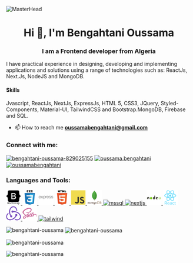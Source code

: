 ![MasterHead](https://chkskills.com/wp-content/uploads/2020/04/banner-bg.gif)

<h1 align="center">Hi 👋, I'm Bengahtani Oussama</h1>
<h3 align="center">I am a Frontend developer from Algeria</h3>

<p align="left">I have practical experience in designing, developing and implementing applications and solutions using a range of technologies such as: ReactJs, Next.Js, NodeJS and MongoDB.</p>


<h4>Skills</h4>
<p>Jvascript, ReactJs, NextJs, ExpressJs, HTML 5, CSS3, JQuery, Styled-Components, Material-UI, TailwindCSS and Bootstrap.MongoDB, Firebase and SQL.</p>

- 📫 How to reach me **oussamabengahtani@gmail.com**

<h3 align="left">Connect with me:</h3>
<p align="left">
<a href="https://linkedin.com/in/bengahtani-oussama-829025155" target="blank"><img align="center" src="https://raw.githubusercontent.com/rahuldkjain/github-profile-readme-generator/master/src/images/icons/Social/linked-in-alt.svg" alt="bengahtani-oussama-829025155" height="30" width="40" /></a>
<a href="https://fb.com/oussama.bengahtani" target="blank"><img align="center" src="https://raw.githubusercontent.com/rahuldkjain/github-profile-readme-generator/master/src/images/icons/Social/facebook.svg" alt="oussama.bengahtani" height="30" width="40" /></a>
<a href="https://instagram.com/oussamabengahtani" target="blank"><img align="center" src="https://raw.githubusercontent.com/rahuldkjain/github-profile-readme-generator/master/src/images/icons/Social/instagram.svg" alt="oussamabengahtani" height="30" width="40" /></a>
</p>

<h3 align="left">Languages and Tools:</h3>
<p align="left"> <a href="https://getbootstrap.com" target="_blank" rel="noreferrer"> <img src="https://raw.githubusercontent.com/devicons/devicon/master/icons/bootstrap/bootstrap-plain-wordmark.svg" alt="bootstrap" width="40" height="40"/> </a> <a href="https://www.w3schools.com/css/" target="_blank" rel="noreferrer"> <img src="https://raw.githubusercontent.com/devicons/devicon/master/icons/css3/css3-original-wordmark.svg" alt="css3" width="40" height="40"/> </a> <a href="https://expressjs.com" target="_blank" rel="noreferrer"> <img src="https://raw.githubusercontent.com/devicons/devicon/master/icons/express/express-original-wordmark.svg" alt="express" width="40" height="40"/> </a> <a href="https://www.w3.org/html/" target="_blank" rel="noreferrer"> <img src="https://raw.githubusercontent.com/devicons/devicon/master/icons/html5/html5-original-wordmark.svg" alt="html5" width="40" height="40"/> </a> <a href="https://developer.mozilla.org/en-US/docs/Web/JavaScript" target="_blank" rel="noreferrer"> <img src="https://raw.githubusercontent.com/devicons/devicon/master/icons/javascript/javascript-original.svg" alt="javascript" width="40" height="40"/> </a> <a href="https://www.mongodb.com/" target="_blank" rel="noreferrer"> <img src="https://raw.githubusercontent.com/devicons/devicon/master/icons/mongodb/mongodb-original-wordmark.svg" alt="mongodb" width="40" height="40"/> </a> <a href="https://www.microsoft.com/en-us/sql-server" target="_blank" rel="noreferrer"> <img src="https://www.svgrepo.com/show/303229/microsoft-sql-server-logo.svg" alt="mssql" width="40" height="40"/> </a> <a href="https://nextjs.org/" target="_blank" rel="noreferrer"> <img src="https://cdn.worldvectorlogo.com/logos/nextjs-2.svg" alt="nextjs" width="40" height="40"/> </a> <a href="https://nodejs.org" target="_blank" rel="noreferrer"> <img src="https://raw.githubusercontent.com/devicons/devicon/master/icons/nodejs/nodejs-original-wordmark.svg" alt="nodejs" width="40" height="40"/> </a> <a href="https://reactjs.org/" target="_blank" rel="noreferrer"> <img src="https://raw.githubusercontent.com/devicons/devicon/master/icons/react/react-original-wordmark.svg" alt="react" width="40" height="40"/> </a> <a href="https://redux.js.org" target="_blank" rel="noreferrer"> <img src="https://raw.githubusercontent.com/devicons/devicon/master/icons/redux/redux-original.svg" alt="redux" width="40" height="40"/> </a> <a href="https://sass-lang.com" target="_blank" rel="noreferrer"> <img src="https://raw.githubusercontent.com/devicons/devicon/master/icons/sass/sass-original.svg" alt="sass" width="40" height="40"/> </a> <a href="https://tailwindcss.com/" target="_blank" rel="noreferrer"> <img src="https://www.vectorlogo.zone/logos/tailwindcss/tailwindcss-icon.svg" alt="tailwind" width="40" height="40"/> </a> </p>

<p><img align="left" src="https://github-readme-stats.vercel.app/api/top-langs?username=bengahtani-oussama&show_icons=true&locale=en&layout=compact" alt="bengahtani-oussama" /></p>

<p>&nbsp;<img align="center" src="https://github-readme-stats.vercel.app/api?username=bengahtani-oussama&show_icons=true&locale=en" alt="bengahtani-oussama" /></p>

<p><img align="center" src="https://github-readme-streak-stats.herokuapp.com/?user=bengahtani-oussama&" alt="bengahtani-oussama" /></p>

<p align="left"> <img src="https://komarev.com/ghpvc/?username=bengahtani-oussama&label=Profile%20views&color=0e75b6&style=flat" alt="bengahtani-oussama" /> </p>
